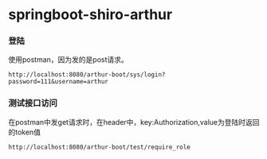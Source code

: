 # springboot-shiro-arthur





### 登陆

使用postman，因为发的是post请求。

```url
http://localhost:8080/arthur-boot/sys/login?password=111&username=arthur
```



### 测试接口访问

在postman中发get请求时，在header中，key:Authorization,value为登陆时返回的token值

```
http://localhost:8080/arthur-boot/test/require_role
```


